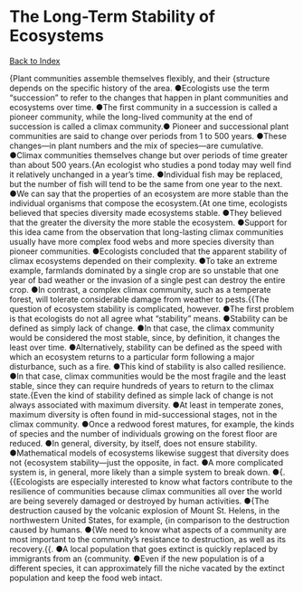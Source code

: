 # The Long-Term Stability of Ecosystems
[Back to Index](https://github.com/windows10010/tpoExtractor/blob/master/README.md)

{Plant communities assemble themselves flexibly, and their {structure depends on the specific history of the area. ●Ecologists use the term “succession” to refer to the changes that happen in plant communities and ecosystems over time. ●The first community in a succession is called a pioneer community, while the long-lived community at the end of succession is called a climax community.● Pioneer and successional plant communities are said to change over periods from 1 to 500 years. ●These changes—in plant numbers and the mix of species—are cumulative. ●Climax communities themselves change but over periods of time greater than about 500 years.{An ecologist who studies a pond today may well find it relatively unchanged in a year’s time. ●Individual fish may be replaced, but the number of fish will tend to be the same from one year to the next. ●We can say that the properties of an ecosystem are more stable than the individual organisms that compose the ecosystem.{At one time, ecologists believed that species diversity made ecosystems stable. ●They believed that the greater the diversity the more stable the ecosystem. ●Support for this idea came from the observation that long-lasting climax communities usually have more complex food webs and more species diversity than pioneer communities. ●Ecologists concluded that the apparent stability of climax ecosystems depended on their complexity. ●To take an extreme example, farmlands dominated by a single crop are so unstable that one year of bad weather or the invasion of a single pest can destroy the entire crop. ●In contrast, a complex climax community, such as a temperate forest, will tolerate considerable damage from weather to pests.{{The question of ecosystem stability is complicated, however. ●The first problem is that ecologists do not all agree what “stability” means. ●Stability can be defined as simply lack of change. ●In that case, the climax community would be considered the most stable, since, by definition, it changes the least over time. ●Alternatively, stability can be defined as the speed with which an ecosystem returns to a particular form following a major disturbance, such as a fire. ●This kind of stability is also called resilience. ●In that case, climax communities would be the most fragile and the least stable, since they can require hundreds of years to return to the climax state.{Even the kind of stability defined as simple lack of change is not always associated with maximum diversity. ●At least in temperate zones, maximum diversity is often found in mid-successional stages, not in the climax community. ●Once a redwood forest matures, for example, the kinds of species and the number of individuals growing on the forest floor are reduced. ●In general, diversity, by itself, does not ensure stability. ●Mathematical models of ecosystems likewise suggest that diversity does not {ecosystem stability—just the opposite, in fact. ●A more complicated system is, in general, more likely than a simple system to break down. ●{.{{Ecologists are especially interested to know what factors contribute to the resilience of communities because climax communities all over the world are being severely damaged or destroyed by human activities. ●{The destruction caused by the volcanic explosion of Mount St. Helens, in the northwestern United States, for example, {in comparison to the destruction caused by humans. ●{We need to know what aspects of a community are most important to the community’s resistance to destruction, as well as its recovery.{{. ●A local population that goes extinct is quickly replaced by immigrants from an {community. ●Even if the new population is of a different species, it can approximately fill the niche vacated by the extinct population and keep the food web intact.